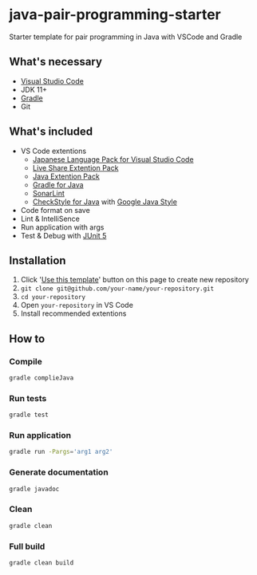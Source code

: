# java-pair-programming-starter
Starter template for pair programming in Java with VSCode and Gradle

## What's necessary

- [Visual Studio Code](https://azure.microsoft.com/ja-jp/products/visual-studio-code/?cdn=disable)
- JDK 11+
- [Gradle](https://gradle.org/)
- Git

## What's included

- VS Code extentions
  - [Japanese Language Pack for Visual Studio Code](https://marketplace.visualstudio.com/items?itemName=MS-CEINTL.vscode-language-pack-ja)
  - [Live Share Extention Pack](https://marketplace.visualstudio.com/items?itemName=MS-vsliveshare.vsliveshare)
  - [Java Extention Pack](https://marketplace.visualstudio.com/items?itemName=vscjava.vscode-java-pack)
  - [Gradle for Java](https://marketplace.visualstudio.com/items?itemName=vscjava.vscode-gradle)
  - [SonarLint](https://marketplace.visualstudio.com/items?itemName=SonarSource.sonarlint-vscode)
  - [CheckStyle for Java](https://marketplace.visualstudio.com/items?itemName=shengchen.vscode-checkstyle) with [Google Java Style](https://google.github.io/styleguide/javaguide.html)
- Code format on save
- Lint & IntelliSence
- Run application with args
- Test & Debug with [JUnit 5](https://junit.org/junit5/)

## Installation

1. Click '[Use this template](https://github.com/fj68/java-pair-programming-starter/generate)' button on this page to create new repository
2. `git clone git@github.com/your-name/your-repository.git`
3. `cd your-repository`
4. Open `your-repository` in VS Code
5. Install recommended extentions

## How to

### Compile

```sh
gradle complieJava
```

### Run tests

```sh
gradle test
```

### Run application

```sh
gradle run -Pargs='arg1 arg2'
```

### Generate documentation

```sh
gradle javadoc
```

### Clean

```sh
gradle clean
```

### Full build

```sh
gradle clean build
```

